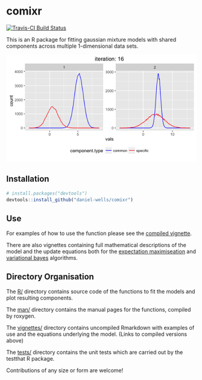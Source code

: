 # comixr
[![Travis-CI Build Status](https://travis-ci.org/daniel-wells/comixr.svg?branch=master)](https://travis-ci.org/daniel-wells/comixr)

This is an R package for fitting gaussian mixture models with shared components across multiple 1-dimensional data sets.

![Example shared component mixture model](vignettes/example.png)

## Installation

```R
# install.packages("devtools")
devtools::install_github("daniel-wells/comixr")
```

## Use
For examples of how to use the function please see the [compiled vignette](http://rpubs.com/wells/comixr).

There are also vignettes containing full mathematical descriptions of the model and the update equations both for the [expectation maximiseation](https://cdn.rawgit.com/daniel-wells/comixr/master/vignettes/GMM-EM.html) and [variational bayes](https://cdn.rawgit.com/daniel-wells/comixr/master/vignettes/GMM-VB.html) algorithms.

## Directory Organisation
The [R/](R/) directory contains source code of the functions to fit the models and plot resulting components.

The [man/](man/) directory contains the manual pages for the functions, compiled by roxygen.

The [vignettes/](vignettes/) directory contains uncompiled Rmarkdown with examples of use and the equations underlying the model. (Links to compiled versions above)

The [tests/](tests/) directory contains the unit tests which are carried out by the testthat R package.

Contributions of any size or form are welcome!